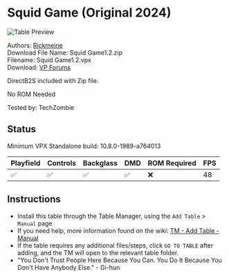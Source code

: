 ﻿# Squid Game (Original 2024)

![Table Preview](../../images/vpx-squidgame.png)

Authors: [Rickmeine](https://vpuniverse.com/profile/46002-rickmeine/)  
Download File Name: Squid Game1.2.zip  
Filename: Squid Game1.2.vpx  
Download: [VP Forums](https://vpuniverse.com/files/file/23135-squid-game)

DirectB2S included with Zip file. 

No ROM Needed

Tested by: TechZombie

## Status 

Minimum VPX Standalone build: 10.8.0-1989-a764013

| Playfield | Controls | Backglass | DMD | ROM Required | FPS | 
|-----------|----------|-----------|-----|--------------|-----|
| :white_check_mark: | :white_check_mark: | :white_check_mark: | :white_check_mark: | :x: | 48 |

## Instructions

- Install this table through the Table Manager, using the `Add Table` > `Manual` page
- If you need help, more information found on the wiki: [TM - Add Table - Manual](https://github.com/LegendsUnchained/vpx-standalone-alp4k/wiki/%5B04%5D-%F0%9F%A7%A1-TM-%E2%80%90-Other-Features#add-table---manual)
- If the table requires any additional files/steps, click `GO TO TABLE` after adding, and the TM will open to the relevant table folder.
- "You Don't Trust People Here Because You Can. You Do It Because You Don't Have Anybody Else." - Gi-hun

